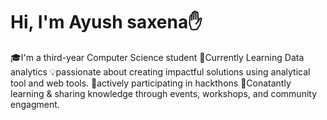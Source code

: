 # Hi, I'm Ayush saxena✋


🎓I'm a third-year Computer Science student
 🌿Currently Learning Data analytics
 💡passionate about creating impactful solutions using analytical tool 
 and web tools.
 🚀actively participating in hackthons
 🌿Conatantly learning & sharing knowledge through events, workshops,
 and community engagment.
